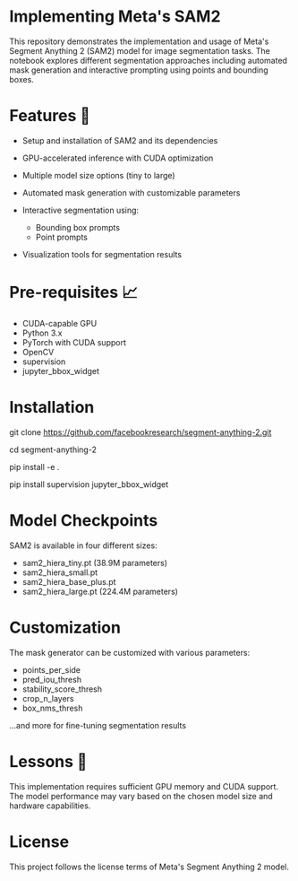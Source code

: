 
# Implementing Meta's SAM2 
This repository demonstrates the implementation and usage of Meta's Segment Anything 2 (SAM2) model for image segmentation tasks. The notebook explores different segmentation approaches including automated mask generation and interactive prompting using points and bounding boxes.


# Features 🌟

* Setup and installation of SAM2 and its dependencies
* GPU-accelerated inference with CUDA optimization
* Multiple model size options (tiny to large)
* Automated mask generation with customizable parameters
* Interactive segmentation using:
    * Bounding box prompts
    * Point prompts


* Visualization tools for segmentation results

# Pre-requisites 📈
* CUDA-capable GPU
* Python 3.x
* PyTorch with CUDA support
* OpenCV
* supervision
* jupyter_bbox_widget

# Installation
git clone https://github.com/facebookresearch/segment-anything-2.git

cd segment-anything-2

pip install -e .

pip install supervision jupyter_bbox_widget

# Model Checkpoints
SAM2 is available in four different sizes:

* sam2_hiera_tiny.pt (38.9M parameters)
* sam2_hiera_small.pt
* sam2_hiera_base_plus.pt
* sam2_hiera_large.pt (224.4M parameters)

# Customization
The mask generator can be customized with various parameters:

* points_per_side
* pred_iou_thresh
* stability_score_thresh
* crop_n_layers
* box_nms_thresh

...and more for fine-tuning segmentation results


# Lessons 📝

This implementation requires sufficient GPU memory and CUDA support. The model performance may vary based on the chosen model size and hardware capabilities.

# License
This project follows the license terms of Meta's Segment Anything 2 model.